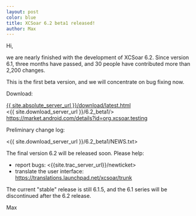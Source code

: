 ```yaml
---
layout: post
color: blue
title: XCSoar 6.2 beta1 released!
author: Max
---
```

Hi,

we are nearly finished with the development of XCSoar 6.2.  Since
version 6.1, three months have passed, and 30 people have contributed
more than 2,200 changes.

This is the first beta version, and we will concentrate on bug fixing
now.

Download:

 [{{ site.absolute_server_url }}/download/latest.html](/download/latest.html)  
 <{{ site.download_server_url }}/6.2_beta1/>  
 <https://market.android.com/details?id=org.xcsoar.testing>

Preliminary change log:

 <{{ site.download_server_url }}/6.2_beta1/NEWS.txt>

The final version 6.2 will be released soon.  Please help:

- report bugs: <{{site.trac_server_url}}/newticket>
- translate the user interface: <https://translations.launchpad.net/xcsoar/trunk>

The current "stable" release is still 6.1.5, and the 6.1 series will
be discontinued after the 6.2 release.

Max

